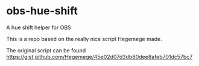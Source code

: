# obs-hue-shift
A hue shift helper for OBS

This is a repo based on the really nice script Hegemege made.

The original script can be found https://gist.github.com/Hegemege/45e02d07d3db80dee8afeb701dc57bc7

